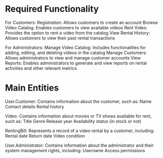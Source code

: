 # Required Functionality

For Customers:
    Registration: Allows customers to create an account
    Browse Video Catalog: Enables customers to view available videos
    Rent Video: Provides the option to rent a video from the catalog
    View Rental History: Allows customers to view their past rental transactions

For Administrators:
    Manage Video Catalog: Includes functionalities for adding, editing, and deleting videos in the catalog
    Manage Customers: Allows administrators to view and manage customer accounts
    View Reports: Enables administrators to generate and view reports on rental activities and other relevant metrics


# Main Entities

User.Customer: Contains information about the customer, such as:
    Name
    Contact details
    Rental history

Video: Contains information about movies or TV shows available for rent, such as:
    Title
    Genre
    Release year
    Availability status (in stock or not)

RentingBill: Represents a record of a video rental by a customer, including:
    Rental date
    Return date
    Video condition

User.Administrator: Contains information about the administrator and their system management rights, including:
    Username
    Access permissions







